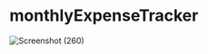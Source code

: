 # monthlyExpenseTracker
![Screenshot (260)](https://user-images.githubusercontent.com/46686490/150959227-c1f26582-7b97-4889-bbf2-91ca601ae810.png)
